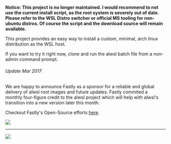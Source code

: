 **Notice: This project is no longer maintained. I would recommend to not use the current install script, as the root system is severely out of date. Please refer to the WSL Distro switcher or official MS tooling for non-ubuntu distros. Of course the script and the download source will remain available.**

This project provides an easy way to install a custom, minimal, arch linux distribution as the WSL host.

If you want to try it right now, clone and run the alwsl batch file from a non-admin command prompt. 

###### Update Mar 2017

We are happy to announce Fastly as a sponsor for a reliable and global delivery of alwsl root images and future updates. Fastly commited a monthly four-figure credit to the alwsl project which will help with alwsl's transition into a new version later this month.

Checkout Fastly's Open-Source efforts [here](https://www.fastly.com/open-source).

![](http://i.imgur.com/rjcltwk.png)

---

![](http://imgur.com/1T2dyE5.png)
